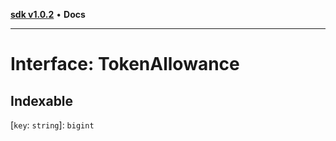 [**sdk v1.0.2**](../index.md) • **Docs**

***

# Interface: TokenAllowance

## Indexable

 \[`key`: `string`\]: `bigint`
